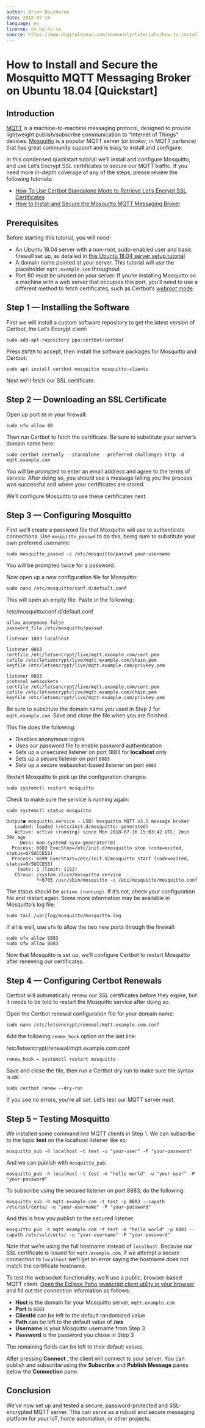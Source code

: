 ```yaml
---
author: Brian Boucheron
date: 2018-07-16
language: en
license: cc by-nc-sa
source: https://www.digitalocean.com/community/tutorials/how-to-install-and-secure-the-mosquitto-mqtt-messaging-broker-on-ubuntu-18-04-quickstart
---
```


# How to Install and Secure the Mosquitto MQTT Messaging Broker on Ubuntu 18.04 [Quickstart]

## Introduction

[MQTT](http://mqtt.org/) is a machine-to-machine messaging protocol, designed to provide lightweight publish/subscribe communication to “Internet of Things” devices. [Mosquitto](https://mosquitto.org/) is a popular MQTT server (or _broker_, in MQTT parlance) that has great community support and is easy to install and configure.

In this condensed quickstart tutorial we’ll install and configure Mosquitto, and use Let’s Encrypt SSL certificates to secure our MQTT traffic. If you need more in-depth coverage of any of the steps, please review the following tutorials:

- [How To Use Certbot Standalone Mode to Retrieve Let’s Encrypt SSL Certificates](how-to-use-certbot-standalone-mode-to-retrieve-let-s-encrypt-ssl-certificates-on-ubuntu-1804)
- [How to Install and Secure the Mosquitto MQTT Messaging Broker](how-to-install-and-secure-the-mosquitto-mqtt-messaging-broker-on-ubuntu-18-04)

## Prerequisites

Before starting this tutorial, you will need:

- An Ubuntu 18.04 server with a non-root, sudo-enabled user and basic firewall set up, as detailed in [this Ubuntu 18.04 server setup tutorial](initial-server-setup-with-ubuntu-18-04)
- A domain name pointed at your server. This tutorial will use the placeholder `mqtt.example.com` throughout
- Port 80 must be unused on your server. If you’re installing Mosquitto on a machine with a web server that occupies this port, you’ll need to use a different method to fetch certificates, such as Certbot’s [_webroot_ mode](https://certbot.eff.org/docs/using.html#webroot).

## Step 1 — Installing the Software

First we will install a custom software repository to get the latest version of Certbot, the Let’s Encrypt client:

    sudo add-apt-repository ppa:certbot/certbot

Press `ENTER` to accept, then install the software packages for Mosquitto and Certbot:

    sudo apt install certbot mosquitto mosquitto-clients

Next we’ll fetch our SSL certificate.

## Step 2 — Downloading an SSL Certificate

Open up port `80` in your firewall:

    sudo ufw allow 80

Then run Certbot to fetch the certificate. Be sure to substitute your server’s domain name here:

    sudo certbot certonly --standalone --preferred-challenges http -d mqtt.example.com

You will be prompted to enter an email address and agree to the terms of service. After doing so, you should see a message telling you the process was successful and where your certificates are stored.

We’ll configure Mosquitto to use these certificates next.

## Step 3 — Configuring Mosquitto

First we’ll create a password file that Mosquitto will use to authenticate connections. Use `mosquitto_passwd` to do this, being sure to substitute your own preferred username:

    sudo mosquitto_passwd -c /etc/mosquitto/passwd your-username

You will be prompted twice for a password.

Now open up a new configuration file for Mosquitto:

    sudo nano /etc/mosquitto/conf.d/default.conf

This will open an empty file. Paste in the following:

/etc/mosquitto/conf.d/default.conf

    allow_anonymous false
    password_file /etc/mosquitto/passwd
    
    listener 1883 localhost
    
    listener 8883
    certfile /etc/letsencrypt/live/mqtt.example.com/cert.pem
    cafile /etc/letsencrypt/live/mqtt.example.com/chain.pem
    keyfile /etc/letsencrypt/live/mqtt.example.com/privkey.pem
    
    listener 8083
    protocol websockets
    certfile /etc/letsencrypt/live/mqtt.example.com/cert.pem
    cafile /etc/letsencrypt/live/mqtt.example.com/chain.pem
    keyfile /etc/letsencrypt/live/mqtt.example.com/privkey.pem

Be sure to substitute the domain name you used in Step 2 for `mqtt.example.com`. Save and close the file when you are finished.

This file does the following:

- Disables anonymous logins
- Uses our password file to enable password authentication
- Sets up a unsecured listener on port 1883 for **localhost** only
- Sets up a secure listener on port `8883`
- Sets up a secure websocket-based listener on port `8083`

Restart Mosquitto to pick up the configuration changes:

    sudo systemctl restart mosquitto

Check to make sure the service is running again:

    sudo systemctl status mosquitto

    Output● mosquitto.service - LSB: mosquitto MQTT v3.1 message broker
       Loaded: loaded (/etc/init.d/mosquitto; generated)
       Active: active (running) since Mon 2018-07-16 15:03:42 UTC; 2min 39s ago
         Docs: man:systemd-sysv-generator(8)
      Process: 6683 ExecStop=/etc/init.d/mosquitto stop (code=exited, status=0/SUCCESS)
      Process: 6699 ExecStart=/etc/init.d/mosquitto start (code=exited, status=0/SUCCESS)
        Tasks: 1 (limit: 1152)
       CGroup: /system.slice/mosquitto.service
               └─6705 /usr/sbin/mosquitto -c /etc/mosquitto/mosquitto.conf

The status should be `active (running)`. If it’s not, check your configuration file and restart again. Some more information may be available in Mosquitto’s log file:

    sudo tail /var/log/mosquitto/mosquitto.log

If all is well, use `ufw` to allow the two new ports through the firewall:

    sudo ufw allow 8883
    sudo ufw allow 8083

Now that Mosquitto is set up, we’ll configure Certbot to restart Mosquitto after renewing our certificates.

## Step 4 — Configuring Certbot Renewals

Certbot will automatically renew our SSL certificates before they expire, but it needs to be told to restart the Mosquitto service after doing so.

Open the Certbot renewal configuration file for your domain name:

    sudo nano /etc/letsencrypt/renewal/mqtt.example.com.conf

Add the following `renew_hook` option on the last line:

/etc/letsencrypt/renewal/mqtt.example.com.conf

    renew_hook = systemctl restart mosquitto

Save and close the file, then run a Certbot dry run to make sure the syntax is ok:

    sudo certbot renew --dry-run

If you see no errors, you’re all set. Let’s test our MQTT server next.

## Step 5 – Testing Mosquitto

We installed some command line MQTT clients in Step 1. We can subscribe to the topic **test** on the localhost listener like so:

    mosquitto_sub -h localhost -t test -u "your-user" -P "your-password"

And we can publish with `mosquitto_pub`:

    mosquitto_pub -h localhost -t test -m "hello world" -u "your-user" -P "your-password"

To subscribe using the secured listener on port 8883, do the following:

    mosquitto_sub -h mqtt.example.com -t test -p 8883 --capath /etc/ssl/certs/ -u "your-username" -P "your-password"

And this is how you publish to the secured listener:

    mosquitto_pub -h mqtt.example.com -t test -m "hello world" -p 8883 --capath /etc/ssl/certs/ -u "your-username" -P "your-password"

Note that we’re using the full hostname instead of `localhost`. Because our SSL certificate is issued for `mqtt.example.com`, if we attempt a secure connection to `localhost` we’ll get an error saying the hostname does not match the certificate hostname.

To test the websocket functionality, we’ll use a public, browser-based MQTT client. [Open the Eclipse Paho javascript client utility in your browser](https://www.eclipse.org/paho/clients/js/utility/) and fill out the connection information as follows:

- **Host** is the domain for your Mosquitto server, `mqtt.example.com`
- **Port** is `8083`
- **ClientId** can be left to the default randomized value
- **Path** can be left to the default value of **/ws**
- **Username** is your Mosquitto username from Step 3
- **Password** is the password you chose in Step 3

The remaining fields can be left to their default values.

After pressing **Connect** , the client will connect to your server. You can publish and subscribe using the **Subscribe** and **Publish Message** panes below the **Connection** pane.

## Conclusion

We’ve now set up and tested a secure, password-protected and SSL-encrypted MQTT server. This can serve as a robust and secure messaging platform for your IoT, home automation, or other projects.
